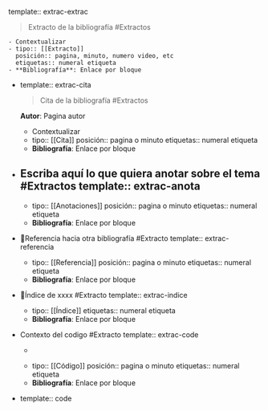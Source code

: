 template:: extrac-extrac
> Extracto de la bibliografía #Extractos

	- Contextualizar
	- tipo:: [[Extracto]]
	  posición:: pagina, minuto, numero video, etc
	  etiquetas:: numeral etiqueta
	- **Bibliografía**: Enlace por bloque
- template:: extrac-cita
  > Cita de la bibliografía #Extractos
  
  **Autor**: Pagina autor
	- Contextualizar
	- tipo:: [[Cita]]
	  posición:: pagina o minuto
	  etiquetas:: numeral etiqueta
	- **Bibliografía**: Enlace por bloque
- Escriba aquí lo que quiera anotar sobre el tema #Extractos
  template:: extrac-anota
	-
	- tipo:: [[Anotaciones]]
	  posición:: pagina o minuto
	  etiquetas:: numeral etiqueta
	- **Bibliografía**: Enlace por bloque
- 🔗Referencia hacia otra bibliografía #Extracto 
  template:: extrac-referencia
	- tipo:: [[Referencia]]
	  posición:: pagina o minuto
	  etiquetas:: numeral etiqueta
	- **Bibliografía**: Enlace por bloque
- 📂Índice de xxxx #Extracto 
  template:: extrac-indice
	- tipo:: [[Índice]]
	  etiquetas:: numeral etiqueta
	- **Bibliografía**: Enlace por bloque
- Contexto del codigo #Extracto
  template:: extrac-code
	- ```bash
	  ```
	- tipo:: [[Código]]
	  posición:: pagina o minuto
	  etiquetas:: numeral etiqueta
	- **Bibliografía**: Enlace por bloque
- template:: code
  ```txt
  ```